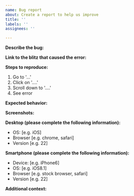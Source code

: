 ```yaml
---
name: Bug report
about: Create a report to help us improve
title: ''
labels: ''
assignees: ''

---
```


**Describe the bug:**
<!-- A clear and concise description of what the bug is. -->

**Link to the blitz that caused the error:**

**Steps to reproduce:**
<!-- Steps to reproduce the behavior: -->
1. Go to '...'
2. Click on '....'
3. Scroll down to '....'
4. See error

**Expected behavior:**
<!-- A clear and concise description of what you expected to happen. -->

**Screenshots:**
<!-- If applicable, add screenshots to help explain your problem. -->

**Desktop (please complete the following information):**
 - OS: [e.g. iOS]
 - Browser [e.g. chrome, safari]
 - Version [e.g. 22]

**Smartphone (please complete the following information):**
 - Device: [e.g. iPhone6]
 - OS: [e.g. iOS8.1]
 - Browser [e.g. stock browser, safari]
 - Version [e.g. 22]

**Additional context:**
<!-- Add any other context about the problem here. -->
